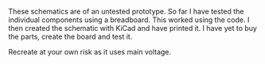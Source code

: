 These schematics are of an untested prototype. So far I have tested the individual components using a breadboard. This worked using the code. I then created the schematic with KiCad and have printed it. I have yet to buy the parts, create the board and test it. 

Recreate at your own risk as it uses main voltage.
